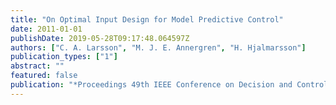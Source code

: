 ```yaml
---
title: "On Optimal Input Design for Model Predictive Control"
date: 2011-01-01
publishDate: 2019-05-28T09:17:48.064597Z
authors: ["C. A. Larsson", "M. J. E. Annergren", "H. Hjalmarsson"]
publication_types: ["1"]
abstract: ""
featured: false
publication: "*Proceedings 49th IEEE Conference on Decision and Control*"
---
```


